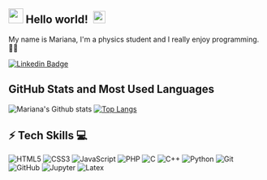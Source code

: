 ## <img src="https://github.com/TheDudeThatCode/TheDudeThatCode/blob/master/Assets/Hi.gif" width="29px"> Hello world! &nbsp;<img src="https://github.com/TheDudeThatCode/TheDudeThatCode/blob/master/Assets/Earth.gif" width="24px">

My name is Mariana, I'm a physics student and I really enjoy programming. 👩‍💻

[![Linkedin Badge](https://img.shields.io/badge/-mmarianaa-blue?style=flat-square&logo=Linkedin&logoColor=white&link=https://www.linkedin.com/in/mmarianaa/)](https://www.linkedin.com/in/mmarianaa/)

<!--
[![Behance](https://img.shields.io/badge/-Behance-blue?style=flat-square&logo=behance&logoColor=white&link=http://www.behance.net/mmarianaa/)](http://www.behance.net/mmarianaa/)

![Visitor Badge](https://visitor-badge.laobi.icu/badge?page_id=mmarianaa)
-->

## GitHub Stats and Most Used Languages

![Mariana's Github stats](https://github-readme-stats.vercel.app/api?username=mmarianaa&hide=issues&theme=gruvbox&show_icons=true&hide_border=false&count_private=true&include_all_commits=true&line_height=24.5)
[![Top Langs](https://github-readme-stats.vercel.app/api/top-langs/?username=mmarianaa&layout=compact&theme=gruvbox&langs_count=10)](https://github.com/AlineBastos/github-readme-stats)

## ⚡ Tech Skills :computer:

![HTML5](https://img.shields.io/badge/-HTML5-E34F26?style=flat-square&logo=html5&logoColor=white)
![CSS3](https://img.shields.io/badge/-CSS3-1572B6?style=flat-square&logo=css3)
![JavaScript](https://img.shields.io/badge/JavaScript-F7DF1E?style=flat-square&logo=javascript&logoColor=black)
![PHP](https://img.shields.io/badge/PHP-777BB4?style=flat-square&logo=php&logoColor=white)
![C](https://img.shields.io/badge/C-00599C?style=flat-square&logo=c&logoColor=white)
![C++](https://img.shields.io/badge/C%2B%2B-00599C?style=flat-square&logo=c%2B%2B&logoColor=white)
![Python](https://img.shields.io/badge/Python-3776AB?style=flat-square&logo=python&logoColor=white)
![Git](https://img.shields.io/badge/-Git-black?style=flat-square&logo=git)
![GitHub](https://img.shields.io/badge/-GitHub-181717?style=flat-square&logo=github)
![Jupyter](https://img.shields.io/badge/Jupyter-F37626.svg?&style=flat-square&logo=Jupyter&logoColor=white)
![Latex](https://img.shields.io/badge/LaTeX-47A141?style=flat-square&logo=LaTeX&logoColor=white)





